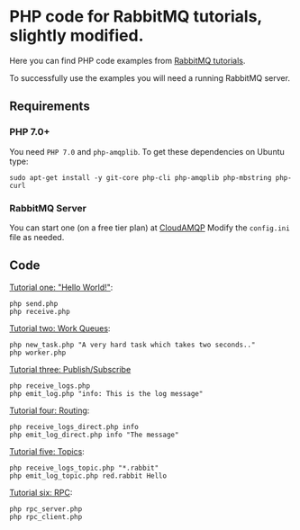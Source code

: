 # PHP code for RabbitMQ tutorials, slightly modified.

Here you can find PHP code examples from [RabbitMQ
tutorials](https://www.rabbitmq.com/getstarted.html).

To successfully use the examples you will need a running RabbitMQ server.

## Requirements

### PHP 7.0+

You need `PHP 7.0` and `php-amqplib`. To get these
dependencies on Ubuntu type:

    sudo apt-get install -y git-core php-cli php-amqplib php-mbstring php-curl 

### RabbitMQ Server
You can start one (on a free tier plan) at [CloudAMQP](https://cloudamqp.com)
Modify the `config.ini` file as needed.

## Code

[Tutorial one: "Hello World!"](https://www.rabbitmq.com/tutorials/tutorial-one-php.html):

    php send.php
    php receive.php


[Tutorial two: Work Queues](https://www.rabbitmq.com/tutorials/tutorial-two-php.html):

    php new_task.php "A very hard task which takes two seconds.."
    php worker.php


[Tutorial three: Publish/Subscribe](https://www.rabbitmq.com/tutorials/tutorial-three-php.html)

    php receive_logs.php
    php emit_log.php "info: This is the log message"

[Tutorial four: Routing](https://www.rabbitmq.com/tutorials/tutorial-four-php.html):

    php receive_logs_direct.php info
    php emit_log_direct.php info "The message"


[Tutorial five: Topics](https://www.rabbitmq.com/tutorials/tutorial-five-php.html):

    php receive_logs_topic.php "*.rabbit"
    php emit_log_topic.php red.rabbit Hello

[Tutorial six: RPC](https://www.rabbitmq.com/tutorials/tutorial-six-php.html):

    php rpc_server.php
    php rpc_client.php
